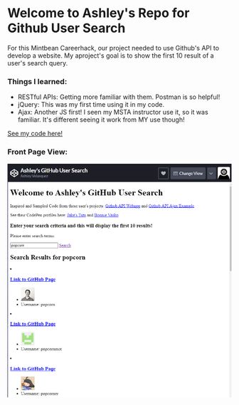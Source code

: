 <h1>Welcome to Ashley's Repo for Github User Search</h1>
<p>For this Mintbean Careerhack, our project needed to use Github's API to develop a website. My aproject's goal is to show the first 10 result of a user's search query.</p>
<h3>Things I learned:</h3>
<ul>
<li>RESTful APIs: Getting more familiar with them. Postman is so helpful!</li>
<li>jQuery: This was my first time using it in my code.</li>
<li>Ajax: Another JS first! I seen my MSTA instructor use it, so it was familiar. It's different seeing it work from MY use though!</li>
</ul>
<a href="https://codepen.io/ashjvelasquez/full/oNbZKav">See my code here!</a>
<h3>Front Page View:</h3>
<img src="https://raw.githubusercontent.com/AshJVelasquez/fun-with-github/master/FrontPage.png"/>
